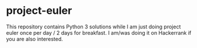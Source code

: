 # project-euler
This repository contains Python 3 solutions while I am just doing project euler once per day / 2 days for breakfast. I am/was doing it on Hackerrank if you are also interested.

